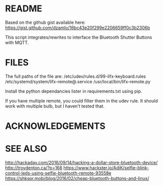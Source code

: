 # README

Based on the github gist available here:
https://gist.github.com/dzamlo/16bc43e20f299e2206659ff0c3b2306b

This script integrates/rewrites to interface the Bluetooth Shutter Buttons 
with MQTT.


# FILES


The full paths of the file are:
/etc/udev/rules.d/99-lifx-keyboard.rules
/etc/systemd/system/lifx-remote@.service
/usr/local/bin/lifx-remote.py

Install the python dependancies lister in requirements.txt using pip.

If you have multiple remote, you could filter them in the udev rule.
It should work with multiple bulb, but I haven't tested that.

# ACKNOWLEDGEMENTS



# SEE ALSO

http://hackaday.com/2016/09/14/hacking-a-dollar-store-bluetooth-device/
http://troydenton.ca/?p=168
https://www.hackster.io/AdiK/selfie-blink-control-leds-using-selfie-bluetooth-remote-93558e
https://shkspr.mobi/blog/2016/02/cheap-bluetooth-buttons-and-linux/



